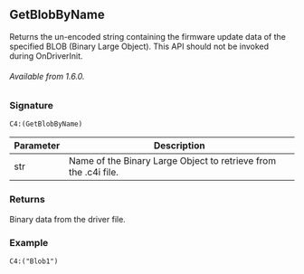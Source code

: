 ## GetBlobByName

Returns the un-encoded string containing the firmware update data of the specified BLOB (Binary Large Object). This API should not be invoked during OnDriverInit.

###### Available from 1.6.0.


### Signature

`C4:(GetBlobByName)`


| Parameter | Description |
| --- | --- |
| str | Name of the Binary Large Object to retrieve from the .c4i file. |


### Returns
Binary data from the driver file.


### Example

`C4:("Blob1")`